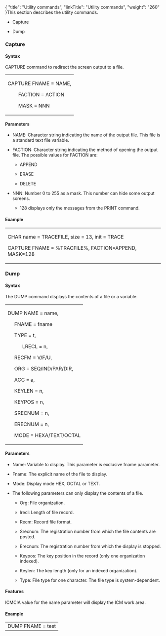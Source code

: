 {
    "title": "Utility commands",
    "linkTitle": "Utility commands",
    "weight": "260"
}This section describes the utility commands.

-   Capture
-   Dump

### Capture

#### Syntax

CAPTURE command to redirect the screen output to a file.

<table data-cellspacing="0">
<tbody>
<tr class="odd">
<td><p>CAPTURE FNAME = NAME,</p>
<p>        FACTION = ACTION</p>
<p>        MASK = NNN</p></td>
</tr>
</tbody>
</table>

#### Parameters

-   NAME: Character string indicating the name of the output file. This file is a standard text file variable.
-   FACTION: Character string indicating the method of opening the output file. The possible values ​​for FACTION are:
    -   APPEND
    -   ERASE
    -   DELETE
-   NNN: Number 0 to 255 as a mask. This number can hide some output screens.
    -   128 displays only the messages from the PRINT command.

#### Example

<table data-cellspacing="0">
<tbody>
<tr class="odd">
<td><p>CHAR name = TRACEFILE, size = 13, init = TRACE</p>
<p>CAPTURE FNAME = %TRACFILE%, FACTION=APPEND, MASK=128</p></td>
</tr>
</tbody>
</table>

### Dump

#### Syntax

The DUMP command displays the contents of a file or a variable.

<table data-cellspacing="0">
<tbody>
<tr class="odd">
<td><p>DUMP NAME = name,</p>
<p>     FNAME = fname</p>
<p>     TYPE = t,</p>
<p>           LRECL = n,</p>
<p>     RECFM = V/F/U,</p>
<p>     ORG = SEQ/IND/PAR/DIR,</p>
<p>     ACC = a,</p>
<p>     KEYLEN = n,</p>
<p>     KEYPOS = n,</p>
<p>     SRECNUM = n,</p>
<p>     ERECNUM = n,</p>
<p>     MODE = HEXA/TEXT/OCTAL</p></td>
</tr>
</tbody>
</table>

#### Parameters

-   Name: Variable to display. This parameter is exclusive fname parameter.
-   Fname: The explicit name of the file to display.
-   Mode: Display mode HEX, OCTAL or TEXT.
-   The following parameters can only display the contents of a file.
    -   Org: File organization.
    -   lrecl: Length of file record.
    -   Recm: Record file format.
    -   Srecnum: The registration number from which the file contents are posted.
    -   Erecnum: The registration number from which the display is stopped.
    -   Keypos: The key position in the record (only one organization indexed).
    -   Keylen: The key length (only for an indexed organization).
    -   Type: File type for one character. The file type is system-dependent.

#### Features

ICMCIA value for the name parameter will display the ​​ICM work area.

#### Example

<table data-cellspacing="0">
<tbody>
<tr class="odd">
<td>DUMP FNAME = test</td>
</tr>
</tbody>
</table>
